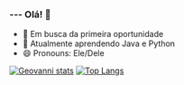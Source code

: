 ### --- Olá! 👋

- 💾 Em busca da primeira oportunidade
- 🌱 Atualmente aprendendo Java e Python
- 😄 Pronouns: Ele/Dele

[![Geovanni stats](https://github-readme-stats.vercel.app/api?username=CoelhoGio&theme=aura_dark)](https://github.com/anuraghazra/github-readme-stats) [![Top Langs](https://github-readme-stats.vercel.app/api/top-langs/?username=CoelhoGio&layout=compact&theme=aura_dark)](https://github.com/anuraghazra/github-readme-stats)


